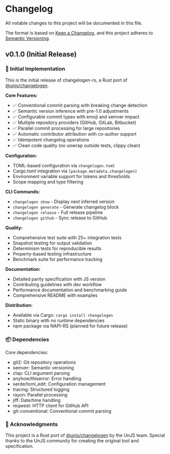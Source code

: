 # Changelog

All notable changes to this project will be documented in this file.

The format is based on [Keep a Changelog](https://keepachangelog.com/en/1.0.0/),
and this project adheres to [Semantic Versioning](https://semver.org/spec/v2.0.0.html).

## v0.1.0 (Initial Release)

### 🎉 Initial Implementation

This is the initial release of changelogen-rs, a Rust port of [@unjs/changelogen](https://github.com/unjs/changelogen).

**Core Features:**

- ✅ Conventional commit parsing with breaking change detection
- ✅ Semantic version inference with pre-1.0 adjustments
- ✅ Configurable commit types with emoji and semver impact
- ✅ Multiple repository providers (GitHub, GitLab, Bitbucket)
- ✅ Parallel commit processing for large repositories
- ✅ Automatic contributor attribution with co-author support
- ✅ Idempotent changelog operations
- ✅ Clean code quality (no unwrap outside tests, clippy clean)

**Configuration:**

- TOML-based configuration via `changelogen.toml`
- Cargo.toml integration via `[package.metadata.changelogen]`
- Environment variable support for tokens and thresholds
- Scope mapping and type filtering

**CLI Commands:**

- `changelogen show` - Display next inferred version
- `changelogen generate` - Generate changelog block
- `changelogen release` - Full release pipeline
- `changelogen github` - Sync release to GitHub

**Quality:**

- Comprehensive test suite with 25+ integration tests
- Snapshot testing for output validation
- Determinism tests for reproducible results
- Property-based testing infrastructure
- Benchmark suite for performance tracking

**Documentation:**

- Detailed parity specification with JS version
- Contributing guidelines with dev workflow
- Performance documentation and benchmarking guide
- Comprehensive README with examples

**Distribution:**

- Available via Cargo: `cargo install changelogen`
- Static binary with no runtime dependencies
- npm package via NAPI-RS (planned for future release)

### 📦 Dependencies

Core dependencies:

- git2: Git repository operations
- semver: Semantic versioning
- clap: CLI argument parsing
- anyhow/thiserror: Error handling
- serde/toml_edit: Configuration management
- tracing: Structured logging
- rayon: Parallel processing
- jiff: Date/time handling
- reqwest: HTTP client for GitHub API
- git-conventional: Conventional commit parsing

### 🙏 Acknowledgments

This project is a Rust port of [@unjs/changelogen](https://github.com/unjs/changelogen) by the UnJS team.
Special thanks to the UnJS community for creating the original tool and specification.
